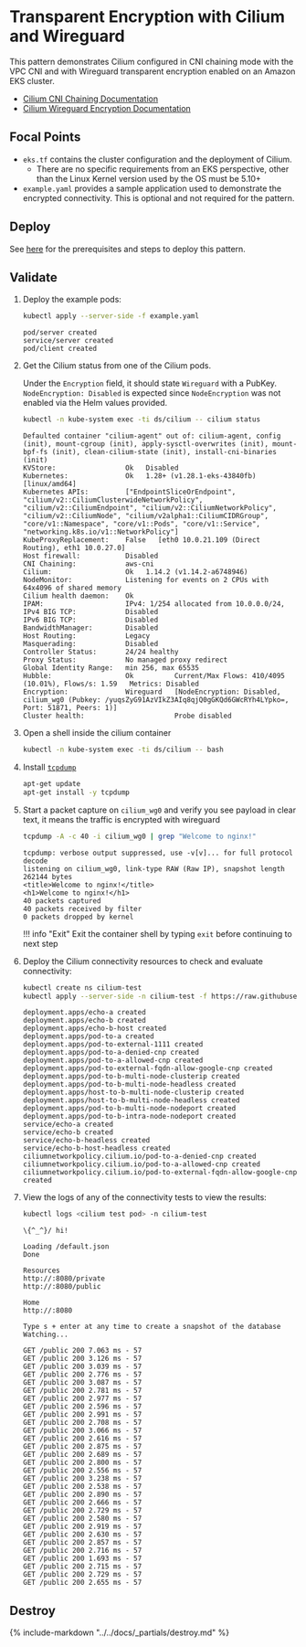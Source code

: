 # Transparent Encryption with Cilium and Wireguard

This pattern demonstrates Cilium configured in CNI chaining mode with the VPC CNI and with Wireguard transparent encryption enabled on an Amazon EKS cluster.

- [Cilium CNI Chaining Documentation](https://docs.cilium.io/en/stable/installation/cni-chaining-aws-cni/)
- [Cilium Wireguard Encryption Documentation](https://docs.cilium.io/en/stable/security/network/encryption-wireguard/)

## Focal Points

- `eks.tf` contains the cluster configuration and the deployment of Cilium.
    - There are no specific requirements from an EKS perspective, other than the Linux Kernel version used by the OS must be 5.10+
- `example.yaml` provides a sample application used to demonstrate the encrypted connectivity. This is optional and not required for the pattern.

## Deploy

See [here](https://aws-ia.github.io/terraform-aws-eks-blueprints/getting-started/#prerequisites) for the prerequisites and steps to deploy this pattern.

## Validate

1. Deploy the example pods:

    ```sh
    kubectl apply --server-side -f example.yaml
    ```

    ```text
    pod/server created
    service/server created
    pod/client created
    ```

2. Get the Cilium status from one of the Cilium pods.

    Under the `Encryption` field, it should state `Wireguard` with a PubKey.
    `NodeEncryption: Disabled` is expected since `NodeEncryption` was not enabled
    via the Helm values provided.

    ```sh
    kubectl -n kube-system exec -ti ds/cilium -- cilium status
    ```

    ```text
    Defaulted container "cilium-agent" out of: cilium-agent, config (init), mount-cgroup (init), apply-sysctl-overwrites (init), mount-bpf-fs (init), clean-cilium-state (init), install-cni-binaries (init)
    KVStore:                 Ok   Disabled
    Kubernetes:              Ok   1.28+ (v1.28.1-eks-43840fb) [linux/amd64]
    Kubernetes APIs:         ["EndpointSliceOrEndpoint", "cilium/v2::CiliumClusterwideNetworkPolicy", "cilium/v2::CiliumEndpoint", "cilium/v2::CiliumNetworkPolicy", "cilium/v2::CiliumNode", "cilium/v2alpha1::CiliumCIDRGroup", "core/v1::Namespace", "core/v1::Pods", "core/v1::Service", "networking.k8s.io/v1::NetworkPolicy"]
    KubeProxyReplacement:    False   [eth0 10.0.21.109 (Direct Routing), eth1 10.0.27.0]
    Host firewall:           Disabled
    CNI Chaining:            aws-cni
    Cilium:                  Ok   1.14.2 (v1.14.2-a6748946)
    NodeMonitor:             Listening for events on 2 CPUs with 64x4096 of shared memory
    Cilium health daemon:    Ok
    IPAM:                    IPv4: 1/254 allocated from 10.0.0.0/24,
    IPv4 BIG TCP:            Disabled
    IPv6 BIG TCP:            Disabled
    BandwidthManager:        Disabled
    Host Routing:            Legacy
    Masquerading:            Disabled
    Controller Status:       24/24 healthy
    Proxy Status:            No managed proxy redirect
    Global Identity Range:   min 256, max 65535
    Hubble:                  Ok          Current/Max Flows: 410/4095 (10.01%), Flows/s: 1.59   Metrics: Disabled
    Encryption:              Wireguard   [NodeEncryption: Disabled, cilium_wg0 (Pubkey: /yuqsZyG91AzVIkZ3AIq8qjQ0gGKQd6GWcRYh4LYpko=, Port: 51871, Peers: 1)]
    Cluster health:                      Probe disabled
    ```

3. Open a shell inside the cilium container

    ```sh
    kubectl -n kube-system exec -ti ds/cilium -- bash
    ```

4. Install [`tcpdump`](https://www.tcpdump.org/)

    ```sh
    apt-get update
    apt-get install -y tcpdump
    ```

5. Start a packet capture on `cilium_wg0` and verify you see payload in clear text, it means the traffic is encrypted with wireguard

    ```sh
    tcpdump -A -c 40 -i cilium_wg0 | grep "Welcome to nginx!"
    ```

    ```text
    tcpdump: verbose output suppressed, use -v[v]... for full protocol decode
    listening on cilium_wg0, link-type RAW (Raw IP), snapshot length 262144 bytes
    <title>Welcome to nginx!</title>
    <h1>Welcome to nginx!</h1>
    40 packets captured
    40 packets received by filter
    0 packets dropped by kernel
    ```

    !!! info "Exit"
        Exit the container shell by typing `exit` before continuing to next step

6. Deploy the Cilium connectivity resources to check and evaluate connectivity:

    ```sh
    kubectl create ns cilium-test
    kubectl apply --server-side -n cilium-test -f https://raw.githubusercontent.com/cilium/cilium/v1.14.1/examples/kubernetes/connectivity-check/connectivity-check.yaml
    ```

    ```text
    deployment.apps/echo-a created
    deployment.apps/echo-b created
    deployment.apps/echo-b-host created
    deployment.apps/pod-to-a created
    deployment.apps/pod-to-external-1111 created
    deployment.apps/pod-to-a-denied-cnp created
    deployment.apps/pod-to-a-allowed-cnp created
    deployment.apps/pod-to-external-fqdn-allow-google-cnp created
    deployment.apps/pod-to-b-multi-node-clusterip created
    deployment.apps/pod-to-b-multi-node-headless created
    deployment.apps/host-to-b-multi-node-clusterip created
    deployment.apps/host-to-b-multi-node-headless created
    deployment.apps/pod-to-b-multi-node-nodeport created
    deployment.apps/pod-to-b-intra-node-nodeport created
    service/echo-a created
    service/echo-b created
    service/echo-b-headless created
    service/echo-b-host-headless created
    ciliumnetworkpolicy.cilium.io/pod-to-a-denied-cnp created
    ciliumnetworkpolicy.cilium.io/pod-to-a-allowed-cnp created
    ciliumnetworkpolicy.cilium.io/pod-to-external-fqdn-allow-google-cnp created
    ```

7. View the logs of any of the connectivity tests to view the results:

    ```sh
    kubectl logs <cilium test pod> -n cilium-test
    ```

    ```text
    \{^_^}/ hi!

    Loading /default.json
    Done

    Resources
    http://:8080/private
    http://:8080/public

    Home
    http://:8080

    Type s + enter at any time to create a snapshot of the database
    Watching...

    GET /public 200 7.063 ms - 57
    GET /public 200 3.126 ms - 57
    GET /public 200 3.039 ms - 57
    GET /public 200 2.776 ms - 57
    GET /public 200 3.087 ms - 57
    GET /public 200 2.781 ms - 57
    GET /public 200 2.977 ms - 57
    GET /public 200 2.596 ms - 57
    GET /public 200 2.991 ms - 57
    GET /public 200 2.708 ms - 57
    GET /public 200 3.066 ms - 57
    GET /public 200 2.616 ms - 57
    GET /public 200 2.875 ms - 57
    GET /public 200 2.689 ms - 57
    GET /public 200 2.800 ms - 57
    GET /public 200 2.556 ms - 57
    GET /public 200 3.238 ms - 57
    GET /public 200 2.538 ms - 57
    GET /public 200 2.890 ms - 57
    GET /public 200 2.666 ms - 57
    GET /public 200 2.729 ms - 57
    GET /public 200 2.580 ms - 57
    GET /public 200 2.919 ms - 57
    GET /public 200 2.630 ms - 57
    GET /public 200 2.857 ms - 57
    GET /public 200 2.716 ms - 57
    GET /public 200 1.693 ms - 57
    GET /public 200 2.715 ms - 57
    GET /public 200 2.729 ms - 57
    GET /public 200 2.655 ms - 57
    ```

## Destroy

{%
   include-markdown "../../docs/_partials/destroy.md"
%}

